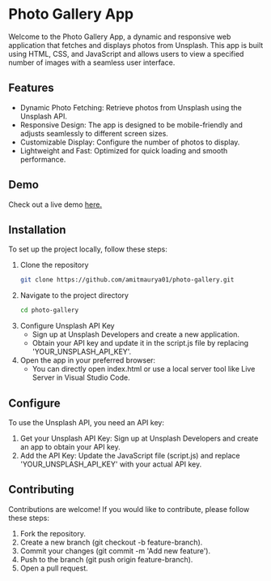# Photo Gallery App
Welcome to the Photo Gallery App, a dynamic and responsive web application that fetches and displays photos from Unsplash. This app is built using HTML, CSS, and JavaScript and allows users to view a specified number of images with a seamless user interface.

## Features
- Dynamic Photo Fetching: Retrieve photos from Unsplash using the Unsplash API.
- Responsive Design: The app is designed to be mobile-friendly and adjusts seamlessly to different screen sizes.
- Customizable Display: Configure the number of photos to display.
- Lightweight and Fast: Optimized for quick loading and smooth performance.

## Demo

Check out a live demo [here.](https://www.youtube.com/watch?v=fFET2Cd2adU)

## Installation
To set up the project locally, follow these steps:
1. Clone the repository
   ```bash
   git clone https://github.com/amitmaurya01/photo-gallery.git

2. Navigate to the project directory
   ```bash
   cd photo-gallery

3. Configure Unsplash API Key
   - Sign up at Unsplash Developers and create a new application.
   - Obtain your API key and update it in the script.js file by replacing 'YOUR_UNSPLASH_API_KEY'.
4. Open the app in your preferred browser:
   - You can directly open index.html or use a local server tool like Live Server in Visual Studio Code.
  
## Configure
To use the Unsplash API, you need an API key:
1. Get your Unsplash API Key: Sign up at Unsplash Developers and create an app to obtain your API key.
2. Add the API Key: Update the JavaScript file (script.js) and replace 'YOUR_UNSPLASH_API_KEY' with your actual API key.


## Contributing
Contributions are welcome! If you would like to contribute, please follow these steps:

1. Fork the repository.
2. Create a new branch (git checkout -b feature-branch).
3. Commit your changes (git commit -m 'Add new feature').
4. Push to the branch (git push origin feature-branch).
5. Open a pull request.
